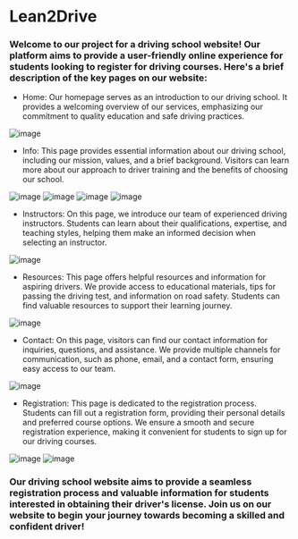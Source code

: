 # Lean2Drive

### Welcome to our project for a driving school website! Our platform aims to provide a user-friendly online experience for students looking to register for driving courses. Here's a brief description of the key pages on our website:

- Home: Our homepage serves as an introduction to our driving school. It provides a welcoming overview of our services, emphasizing our commitment to quality education and safe driving practices.

![image](https://github.com/jasser-cherif/Learn2Drive/assets/120514151/bca9c8aa-9fa1-44a1-8dad-6c96e8dc6cf7)


- Info: This page provides essential information about our driving school, including our mission, values, and a brief background. Visitors can learn more about our approach to driver training and the benefits of choosing our school.

![image](https://github.com/jasser-cherif/Learn2Drive/assets/120514151/ebda9e6f-84cc-4d91-ba9c-6c7a2234f210)
![image](https://github.com/jasser-cherif/Learn2Drive/assets/120514151/07f0609a-cc32-46d3-8e46-f872ea269e94)
![image](https://github.com/jasser-cherif/Learn2Drive/assets/120514151/49a71e35-242d-4989-9982-5bb5947e19d1)
![image](https://github.com/jasser-cherif/Learn2Drive/assets/120514151/d3afa18e-a84f-4624-b886-babb94123309)

- Instructors: On this page, we introduce our team of experienced driving instructors. Students can learn about their qualifications, expertise, and teaching styles, helping them make an informed decision when selecting an instructor.

![image](https://github.com/jasser-cherif/Learn2Drive/assets/120514151/9cab16a8-e1c0-4d37-9f61-aea3d54cae6a)

- Resources: This page offers helpful resources and information for aspiring drivers. We provide access to educational materials, tips for passing the driving test, and information on road safety. Students can find valuable resources to support their learning journey.

![image](https://github.com/jasser-cherif/Learn2Drive/assets/120514151/db92ca50-ae96-4cc9-bf8a-36fc4d7ce223)


- Contact: On this page, visitors can find our contact information for inquiries, questions, and assistance. We provide multiple channels for communication, such as phone, email, and a contact form, ensuring easy access to our team.

![image](https://github.com/jasser-cherif/Learn2Drive/assets/120514151/a48ee4b7-558e-4080-93fa-f514a2cfcbad)


- Registration: This page is dedicated to the registration process. Students can fill out a registration form, providing their personal details and preferred course options. We ensure a smooth and secure registration experience, making it convenient for students to sign up for our driving courses.

![image](https://github.com/jasser-cherif/Learn2Drive/assets/120514151/378bce20-d06f-483e-9cdd-b9b3ef4fbf19)
![image](https://github.com/jasser-cherif/Learn2Drive/assets/120514151/6889d793-124e-43f6-9558-ec7edea8ea49)

### Our driving school website aims to provide a seamless registration process and valuable information for students interested in obtaining their driver's license. Join us on our website to begin your journey towards becoming a skilled and confident driver!
##
 

